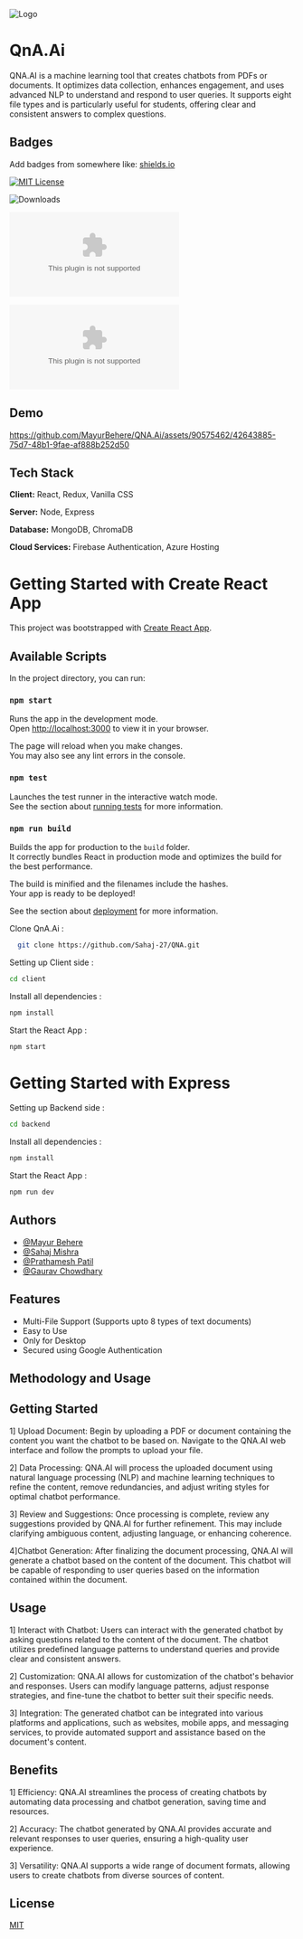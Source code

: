 
![Logo](https://i.ibb.co/D4cDP2x/logo.png)


# QnA.Ai


QNA.AI is a machine learning tool that creates chatbots from PDFs or documents. It optimizes data collection, enhances engagement, and uses advanced NLP to understand and respond to user queries. It supports eight file types and is particularly useful for students, offering clear and consistent answers to complex questions.


## Badges

Add badges from somewhere like: [shields.io](https://shields.io/)

[![MIT License](https://img.shields.io/badge/License-MIT-green.svg)](https://choosealicense.com/licenses/mit/)

![Downloads](https://img.shields.io/github/downloads/MayurBehere/ResumeIt/total) 

![Contributors](https://img.shields.io/github/contributors/MayurBehere/QNA.Ai?color=dark-green)

 ![Stargazers](https://img.shields.io/github/stars/MayurBehere/QNA.Ai?style=social)  


## Demo

https://github.com/MayurBehere/QNA.Ai/assets/90575462/42643885-75d7-48b1-9fae-af888b252d50

## Tech Stack

**Client:** React, Redux, Vanilla CSS 

**Server:** Node, Express

**Database:** MongoDB, ChromaDB 

**Cloud Services:** Firebase Authentication, Azure Hosting



# Getting Started with Create React App

This project was bootstrapped with [Create React App](https://github.com/facebook/create-react-app).

## Available Scripts

In the project directory, you can run:

### `npm start`

Runs the app in the development mode.\
Open [http://localhost:3000](http://localhost:3000) to view it in your browser.

The page will reload when you make changes.\
You may also see any lint errors in the console.

### `npm test`

Launches the test runner in the interactive watch mode.\
See the section about [running tests](https://facebook.github.io/create-react-app/docs/running-tests) for more information.

### `npm run build`

Builds the app for production to the `build` folder.\
It correctly bundles React in production mode and optimizes the build for the best performance.

The build is minified and the filenames include the hashes.\
Your app is ready to be deployed!

See the section about [deployment](https://facebook.github.io/create-react-app/docs/deployment) for more information.


Clone QnA.Ai :

```bash
  git clone https://github.com/Sahaj-27/QNA.git
```

Setting up Client side : 
    
 ```bash
 cd client 
```   
Install all dependencies : 
 ```bash
 npm install 
```  
Start the React App : 
 ```bash
 npm start 
```    

# Getting Started with Express 

Setting up Backend side : 
  ```bash
 cd backend 
```  
Install all dependencies : 
 ```bash
 npm install 
```  
Start the React App : 
 ```bash
 npm run dev 
```   
## Authors

- [@Mayur Behere](https://www.github.com/MayurBehere)
- [@Sahaj Mishra](https://github.com/Sahaj-27)
- [@Prathamesh Patil](https://github.com/prathamesh093)
- [@Gaurav Chowdhary](https://github.com/Gauravv09)

## Features

- Multi-File Support (Supports upto 8 types of text documents)
- Easy to Use
- Only for Desktop
- Secured using Google Authentication


## Methodology and Usage

## Getting Started
1] Upload Document: Begin by uploading a PDF or document containing the content you want the chatbot to be based on. Navigate to the QNA.AI web interface and follow the prompts to upload your file.

2] Data Processing: QNA.AI will process the uploaded document using natural language processing (NLP) and machine learning techniques to refine the content, remove redundancies, and adjust writing styles for optimal chatbot performance.

3] Review and Suggestions: Once processing is complete, review any suggestions provided by QNA.AI for further refinement. This may include clarifying ambiguous content, adjusting language, or enhancing coherence.

4]Chatbot Generation: After finalizing the document processing, QNA.AI will generate a chatbot based on the content of the document. This chatbot will be capable of responding to user queries based on the information contained within the document.

## Usage
1] Interact with Chatbot: Users can interact with the generated chatbot by asking questions related to the content of the document. The chatbot utilizes predefined language patterns to understand queries and provide clear and consistent answers.

2] Customization: QNA.AI allows for customization of the chatbot's behavior and responses. Users can modify language patterns, adjust response strategies, and fine-tune the chatbot to better suit their specific needs.

3] Integration: The generated chatbot can be integrated into various platforms and applications, such as websites, mobile apps, and messaging services, to provide automated support and assistance based on the document's content.

## Benefits
1] Efficiency: QNA.AI streamlines the process of creating chatbots by automating data processing and chatbot generation, saving time and resources.

2] Accuracy: The chatbot generated by QNA.AI provides accurate and relevant responses to user queries, ensuring a high-quality user experience.

3] Versatility: QNA.AI supports a wide range of document formats, allowing users to create chatbots from diverse sources of content.




## License

[MIT](https://choosealicense.com/licenses/mit/)


